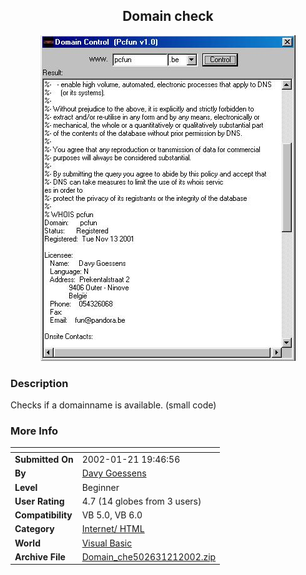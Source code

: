 ﻿<div align="center">

## Domain check

<img src="PIC2002121145349079.jpg">
</div>

### Description

Checks if a domainname is available. (small code)
 
### More Info
 


<span>             |<span>
---                |---
**Submitted On**   |2002-01-21 19:46:56
**By**             |[Davy Goessens](https://github.com/Planet-Source-Code/PSCIndex/blob/master/ByAuthor/davy-goessens.md)
**Level**          |Beginner
**User Rating**    |4.7 (14 globes from 3 users)
**Compatibility**  |VB 5\.0, VB 6\.0
**Category**       |[Internet/ HTML](https://github.com/Planet-Source-Code/PSCIndex/blob/master/ByCategory/internet-html__1-34.md)
**World**          |[Visual Basic](https://github.com/Planet-Source-Code/PSCIndex/blob/master/ByWorld/visual-basic.md)
**Archive File**   |[Domain\_che502631212002\.zip](https://github.com/Planet-Source-Code/davy-goessens-domain-check__1-31039/archive/master.zip)









